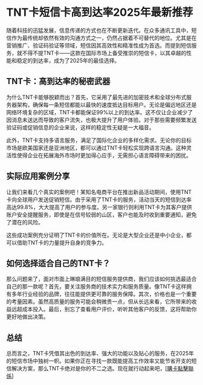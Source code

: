 # TNT卡短信卡高到达率2025年最新推荐

随着科技的迅猛发展，信息传递的方式也在不断更新迭代。在众多通讯工具中，短信作为最传统却依然有效的沟通方式之一，仍然占据着不可替代的地位。尤其是在营销推广、验证码验证等领域，短信因其高效性和精准性成为首选。而提到短信服务，就不得不提TNT卡——这款在国际市场上备受推崇的短信卡，以其卓越的性能和稳定的到达率，成为了2025年的最佳选择。

## TNT卡：高到达率的秘密武器

为什么TNT卡能够脱颖而出？首先，它采用了最先进的加密技术和全球分布式服务器架构，确保每一条短信都能以最快的速度抵达目标用户。无论是偏远地区还是网络环境复杂的区域，TNT卡都能保证99%以上的到达率。这不仅让企业减少了因消息未送达而导致的客户流失，也极大提升了用户体验。对于那些需要频繁发送验证码或促销信息的企业来说，这样的稳定性无疑是一大福音。

此外，TNT卡支持多语言服务，满足了国际化企业的多样化需求。无论你的目标市场是欧美国家还是亚洲地区，都可以通过TNT卡轻松实现跨语言沟通。这种灵活性使得企业在拓展海外市场时更加得心应手，无需担心语言障碍带来的困扰。

## 实际应用案例分享

让我们来看几个真实的案例吧！某知名电商平台在推出新品活动期间，使用TNT卡向全球用户发送促销短信。由于采用了TNT卡的服务，活动当天的短信到达率高达99.8%，大大提高了用户的参与度。另一家银行则利用TNT卡为其客户提供账户安全提醒服务，即使是在信号较弱的山区，客户也能及时收到重要通知，避免了潜在的风险。

这些成功案例充分证明了TNT卡的价值所在。无论是大型企业还是中小企业，都可以借助TNT卡的力量提升自身的竞争力。

## 如何选择适合自己的TNT卡？

那么问题来了，面对市面上琳琅满目的短信服务提供商，我们应该如何挑选最适合自己的那一款呢？首先，要关注服务商的技术实力和服务质量。像TNT卡这样拥有多年行业经验的品牌，往往能提供更可靠的服务保障。其次，价格也是一个重要的考量因素。虽然高质量的服务可能会稍微贵一点，但从长远来看，它所带来的收益远超成本投入。最后，别忘了查看用户评价，听听其他客户的反馈，这将帮助你更好地做出决策。

## 总结

总而言之，TNT卡凭借其出色的到达率、强大的功能以及贴心的服务，在2025年的短信市场中独树一帜。如果你正在寻找一款既能提高工作效率又能节省开支的短信解决方案，那么TNT卡绝对是你的不二之选。现在就行动起来吧，[[購卡點擊聯係](https://t.me/s/SXDXQF)]